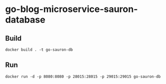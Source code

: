 # go-blog-microservice-sauron-database

## Build
```shell script
docker build . -t go-sauron-db
```

## Run
```shell script
docker run -d -p 8080:8080 -p 28015:28015 -p 29015:29015 go-sauron-db
```